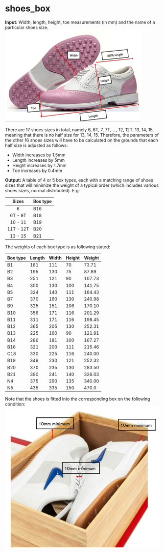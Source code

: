 # shoes_box

**Input:** Width, length, height, toe measurements (in mm) and the name of a particular shoes size.
![Shoes parameters](/shoes.png "Shoes parameters")

There are 17 shoes sizes in total, namely 6, 6T, 7, 7T, ..., 12, 12T, 13, 14, 15, meaning that there is no half size for 13, 14, 15.
Therefore, the parameters of the other 16 shoes sizes will have to be calculated on the grounds that each half size is adjusted as follows:
* Width increases by 1.5mm
* Length increases by 5mm
* Height increases by 1.7mm
* Toe increases by 0.4mm

**Output:** A table of 4 or 5 box types, each with a matching range of shoes sizes that will minimize the weight of a typical order (which includes various shoes sizes, normal distributed). E.g:

Sizes | Box type
:-:|-
6|B16
6T - 9T|B18
10 - 11|B19
11T - 12T|B20
13 - 15|B21

The weights of each box type is as following stated:

Box type|Length|Width|Height|Weight
-|-|-|-|-
B1 |181|111|70 |73.71
B2 |195|130|75 |87.89
B3 |251|121|90 |107.73
B4 |300|130|100|141.75
B5 |324|140|111|164.43
B7 |370|160|130|240.98
B9 |325|151|106|170.10
B10|356|171|116|201.29
B11|311|171|116|198.45
B12|365|205|130|252.31
B13|225|160|90 |121.91
B14|286|181|100|167.27
B16|321|200|111|215.46
C18|330|225|116|240.00
B19|349|230|121|252.32
B20|370|235|130|283.50
B21|390|241|140|326.03
N4 |375|290|135|340.00
N5 |435|335|150|470.0

Note that the shoes is fitted into the corresponding box on the following condition:
![Box condition](/box.png "Box condition")
